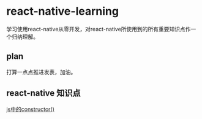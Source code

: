 # react-native-learning
学习使用react-native从零开发，对react-native所使用到的所有重要知识点作一个归纳理解。

## plan
打算一点点推进发表，加油。

## react-native 知识点
[js中的constructor()](https://github.com/EoeTick/react-native-ln/blob/master/rn-learning/README.md)<br>

